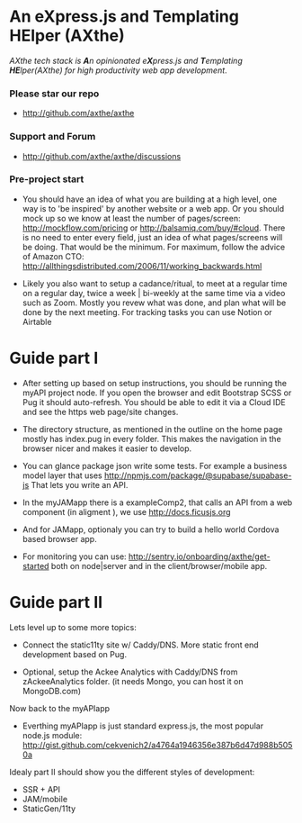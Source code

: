 # An eXpress.js and Templating HElper (AXthe)
<i>AXthe tech stack is <b>A</b>n opinionated e<b>X</b>press.js and <b>T</b>emplating <b>HE</b>lper(AXthe) for high productivity web app development</i>.
 
### Please star our repo
- http://github.com/axthe/axthe

### Support and Forum
- http://github.com/axthe/axthe/discussions


### Pre-project start

- You should  have an idea of what you are building at a high level, one way is to 'be inspired' by another website or a web app. Or you should mock up so we know at least the number of pages/screen:
http://mockflow.com/pricing or http://balsamiq.com/buy/#cloud. There is no need to enter every field, just an idea of what pages/screens will be doing. That would be the minimum. For maximum, follow the advice of Amazon CTO: http://allthingsdistributed.com/2006/11/working_backwards.html

- Likely you also want to setup a cadance/ritual, to meet at a regular time on a regular day, twice a week | bi-weekly at the same time via a video such as Zoom. Mostly you revew what was done, and plan what will be done by the next meeting. For tracking tasks you can use Notion or Airtable

# Guide part I

- After setting up based on setup instructions, you should be running the myAPI project node. If you open the browser and edit Bootstrap SCSS or Pug it should auto-refresh. You should be able to edit it via a Cloud IDE and see the https web page/site changes.

- The directory structure, as mentioned in the outline on the home page mostly has index.pug in every folder. This makes the navigation in the browser nicer and makes it easier to develop.


- You can glance package json write some tests. For example a business model layer that uses http://npmjs.com/package/@supabase/supabase-js
That lets you write an API.

- In the myJAMapp there is a exampleComp2, that calls an API from a web component (in aligment ), we use http://docs.ficusjs.org

- And for JAMapp, optionaly you can try to build a hello world Cordova based browser app.

- For monitoring you can use: http://sentry.io/onboarding/axthe/get-started both on node|server and in the client/browser/mobile app.

# Guide part II

Lets level up to some more topics:
- Connect the static11ty site w/ Caddy/DNS. More static front end development based on Pug.

- Optional, setup the Ackee Analytics with Caddy/DNS from zAckeeAnalytics folder. (it needs Mongo, you can host it on MongoDB.com)

Now back to the myAPIapp
- Everthing myAPIapp is just standard express.js, the most popular node.js module:
 http://gist.github.com/cekvenich2/a4764a1946356e387b6d47d988b5050a

Idealy part II should show you the different styles of development:
- SSR + API
- JAM/mobile
- StaticGen/11ty